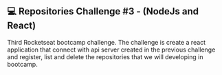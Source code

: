 ## **:computer: Repositories Challenge #3 - (NodeJs and React)**

Third Rocketseat bootcamp challenge. The challenge is create a react application that connect with api server created in the previous challenge and register, list and delete the repositories that we will developing in bootcamp.